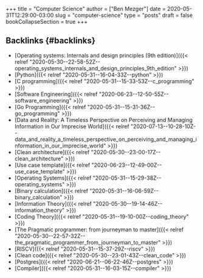 +++
title = "Computer Science"
author = ["Ben Mezger"]
date = 2020-05-31T12:29:00-03:00
slug = "computer-science"
type = "posts"
draft = false
bookCollapseSection = true
+++

## Backlinks {#backlinks}

-   [Operating systems: Internals and design principles (9th edition)]({{< relref "2020-05-30--22-58-52Z--operating_systems_internals_and_design_principles_9th_edition" >}})
-   [Python]({{< relref "2020-05-31--16-04-33Z--python" >}})
-   [C programming]({{< relref "2020-05-31--15-33-53Z--c_programming" >}})
-   [Software Engineering]({{< relref "2020-06-23--12-50-55Z--software_engineering" >}})
-   [Go Programming]({{< relref "2020-05-31--15-31-36Z--go_programming" >}})
-   [Data and Reality: A Timeless Perspective on Perceiving and Managing Information in Our Imprecise World]({{< relref "2020-07-13--10-28-10Z--data_and_reality_a_timeless_perspective_on_perceiving_and_managing_information_in_our_imprecise_world" >}})
-   [Clean architecture]({{< relref "2020-05-30--23-00-17Z--clean_architecture" >}})
-   [Use case template]({{< relref "2020-06-23--12-49-00Z--use_case_template" >}})
-   [Operating Systems]({{< relref "2020-05-31--15-29-38Z--operating_systems" >}})
-   [Binary calculation]({{< relref "2020-05-31--16-06-59Z--binary_calculation" >}})
-   [Information Theory]({{< relref "2020-05-30--19-14-46Z--information_theory" >}})
-   [Coding Theory]({{< relref "2020-05-31--19-10-00Z--coding_theory" >}})
-   [The Pragmatic programmer: from journeyman to master]({{< relref "2020-05-30--22-57-32Z--the_pragmatic_programmer_from_journeyman_to_master" >}})
-   [RISCV]({{< relref "2020-05-31--15-37-29Z--riscv" >}})
-   [Clean code]({{< relref "2020-05-30--23-01-43Z--clean_code" >}})
-   [Postgres]({{< relref "2020-06-21--06-22-46Z--postgres" >}})
-   [Compiler]({{< relref "2020-05-31--16-03-15Z--compiler" >}})
